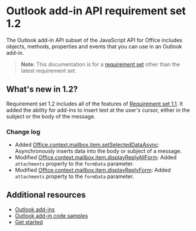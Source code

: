 # Outlook add-in API requirement set 1.2

The Outlook add-in API subset of the JavaScript API for Office includes objects, methods, properties and events that you can use in an Outlook add-in.

> **Note**: This documentation is for a [requirement set](../tutorial-api-requirement-sets.md) other than the latest requirement set. 

## What's new in 1.2?

Requirement set 1.2 includes all of the features of [Requirement set 1.1](../1.1/index.md). It added the ability for add-ins to insert text at the user's cursor, either in the subject or the body of the message.

### Change log

- Added [Office.context.mailbox.item.setSelectedDataAsync](https://dev.office.com/reference/add-ins/outlook/1.2/Office.context.mailbox.item?product=outlook&version=v1.2#setselecteddataasyncdata-options-callback): Asynchronously inserts data into the body or subject of a message.
- Modified [Office.context.mailbox.item.displayReplyAllForm](https://dev.office.com/reference/add-ins/outlook/1.2/Office.context.mailbox.item?product=outlook&version=v1.2#displayreplyallformformdata): Added `attachments` property to the `formData` parameter.
- Modified [Office.context.mailbox.item.displayReplyForm](https://dev.office.com/reference/add-ins/outlook/1.2/Office.context.mailbox.item?product=outlook&version=v1.2#displayreplyformformdata): Added `attachments` property to the `formData` parameter.

## Additional resources

- [Outlook add-ins](../../../docs/outlook/outlook-add-ins.md)
- [Outlook add-in code samples](https://developer.microsoft.com/en-us/outlook/code-samples)
- [Get started](https://docs.microsoft.com/en-us/outlook/add-ins/addin-tutorial)
